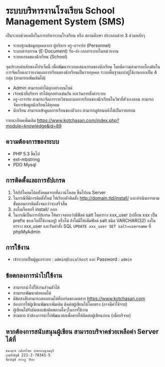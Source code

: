 # ระบบบริหารงานโรงเรียน School Management System (SMS)
เป็นระบบช่วยเหลือในการบริหารงานโรงเรียน หรือ สถานศึกษา ประกอบด้วย 3 ส่วนหลักๆ
* ระบบฐานข้อมูลบุคคลากร ผู้บริหาร ครู-อาจาร์ย (Personnel)
* ระบบสารบรรณ (E-Document) รับ-ส่ง เอกสารภายในหน่วยงาน
* ระบบเกรดของนักเรียน (School)

จุดประสงค์หลักของโปรเจ็คนี้ เพื่อพัฒนาระบบแสดงเกรดของนักเรียน โดยมีความสามารถเบื้องต้นในการจัดเก็บและรายงานผลการเรียนของนักเรียนเป็นรายบุคคล ระบบพื้นฐานแบ่งผู้ใช้งานออกเป็น 4 กลุ่ม (สามารถเพิ่มเติมได้)
* Admin สามารถทำได้ทุกอย่างบนไซต์
* เจ้าหน้าที่บริหาร ทำได้ทุกอย่างเช่นกัน ยกเว้นการตั้งค่าระบบ
* ครู-อาจาร์ย สามารถจัดการรายวิชาและผลการเรียนของนักเรียนในวิชาที่ตัวเองสอน สามารถจัดการข้อมูลนักเรียนได้ทุกคน
* นักเรียน สามารถเข้าดูผลการเรียนของตัวเอง สามารถดูย้อนหลังได้เป็นรายเทอม

รายละเอียดเพิ่มเติม https://www.kotchasan.com/index.php?module=knowledge&id=89

## ความต้องการของระบบ
* PHP 5.3 ขึ้นไป
* ext-mbstring
* PDO Mysql

## การติดตั้งและการอัปเกรด
1. ให้อัปโหลดโค้ดทั้งหมดจากที่ดาวน์โหลด ขึ้นไปบน Server
2. ในกรณีที่มีการติดตั้งใหม่ ให้เรียกตัวติดตั้ง http://domain.tld/install/ และดำเนินการตามขั้นตอนการติดตั้งจนกว่าจะเสร็จสิ้น
3. ลบไดเร็คทอรี่ install/ ออก
4. ในกรณีเป็นการอัปเกรด ให้ตรวจสอบว่ามีฟิลด์ salt ในตาราง xxx_user (เปลี่ยน xxx เป็น prefix ของเว็บที่ใช้งานอยู่)  หรือไม่ ถ้าไม่มีให้เพิ่มฟิลด์ salt ชนิด VARCHAR(32) ลงในตาราง xxx_user และรันคำสั่ง SQL ```UPDATE xxx_user SET salt=username``` ที่ phpMyAdmin

## การใช้งาน
* เข้าระบบเป็นผู้ดูแลระบบ : ```admin@localhost``` และ Password : ```admin```

## ข้อตกลงการนำไปใช้งาน
* สามารถนำไปใช้งานส่วนตัวได้
* สามารถพัฒนาต่อยอดได้
* มีข้อสงสัยสามารถสอบถามได้ที่บอร์ดของคชสาร https://www.kotchasan.com
* ต้องการให้ผู้เขียนพัฒนาเพิ่มเติม ติดต่อผู้เขียนได้โดยตรง (อาจมีค่าใช้จ่าย)
* ผู้เขียนไม่รับผิดชอบข้อผิดพลาดใดๆในการใช้งาน
* ห้ามขาย ถ้าต้องการนำไปพัฒนาต่อเพื่อขายให้ติดต่อผู้เขียนก่อน (เพื่อบริจาค)

## หากต้องการสนับสนุนผู้เขียน สามารถบริจาคช่วยเหลือค่า Server ได้ที่
```
ธนาคาร กสิกรไทย สาขากาญจนบุรี
เลขที่บัญชี 221-2-78341-5
ชื่อบัญชี กรกฎ วิริยะ
```